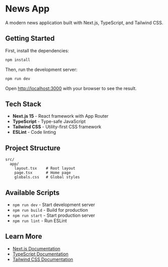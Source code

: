 # News App

A modern news application built with Next.js, TypeScript, and Tailwind CSS.

## Getting Started

First, install the dependencies:

```bash
npm install
```

Then, run the development server:

```bash
npm run dev
```

Open [http://localhost:3000](http://localhost:3000) with your browser to see the result.

## Tech Stack

- **Next.js 15** - React framework with App Router
- **TypeScript** - Type-safe JavaScript
- **Tailwind CSS** - Utility-first CSS framework
- **ESLint** - Code linting

## Project Structure

```
src/
  app/
    layout.tsx    # Root layout
    page.tsx      # Home page
    globals.css   # Global styles
```

## Available Scripts

- `npm run dev` - Start development server
- `npm run build` - Build for production
- `npm run start` - Start production server
- `npm run lint` - Run ESLint

## Learn More

- [Next.js Documentation](https://nextjs.org/docs)
- [TypeScript Documentation](https://www.typescriptlang.org/docs/)
- [Tailwind CSS Documentation](https://tailwindcss.com/docs)
